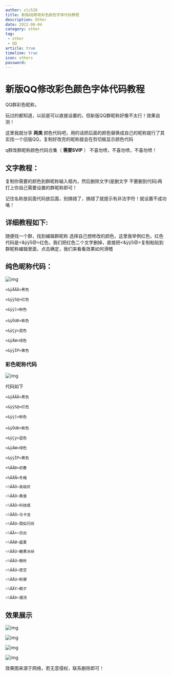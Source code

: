 ```yaml
---
author: xlc520
title: 新版QQ修改彩色颜色字体代码教程
description: Other
date: 2022-06-04
category: other
tag: 
 - other
 - QQ
article: true
timeline: true
icon: others
password: 
---
```


# 新版QQ修改彩色颜色字体代码教程

QQ群彩色昵称， 

 玩过的都知道，以前是可以直接设置的，但新版QQ群昵称好像不太行！效果自测！

这里我就分享 **两类** 颜色代码吧，用的话把后面的颜色替换成自己的昵称就行了其实找一个旧版QQ，复制好改完的昵称就会在剪切板显示颜色代码

q群改群昵称颜色代码合集（ **需要SVIP** ） 不喜勿喷，不喜勿喷，不喜勿喷！

## 文字教程：

复制你需要的颜色到群昵称输入框内，然后删除文字(是删文字 不要删到代码)再打上你自己需要设置的群昵称即可！

记住名称放前面代码放后面，别搞错了，搞错了就提示有非法字符！就设置不成功咯！

## 详细教程如下:

随便找一个群，找到编辑群昵称 选择自己想修改的颜色，这里我举例红色，红色代码是<&ÿÿ5@>红色，我们把红色二个文字删掉，直接把<&ÿÿ5@>复制粘贴到群昵称编辑里面，点击确定，我们来看看效果如何滑稽

## 纯色昵称代码：

![img](https://static.xlc520.ml/blogImage/1620-16536501289982.jpeg)

```
<&ÿĀĀĀ>黑色

<&ÿÿ5@>红色

<&ÿÿ]>粉色

<&ÿÒUÐ>紫色

<&ÿÇý>蓝色

<&ÿÄW>绿色
  
<&ÿÿÏP>黄色
```

### 彩色昵称代码

![img](https://static.xlc520.ml/blogImage/1620-16536501289981.jpeg)

代码如下

```
<&ÿĀĀĀ>黑色
```

```
<&ÿÿ5@>红色
```

```
<&ÿÿ]>粉色
```

```
<&ÿÒUÐ>紫色
```

```
<&ÿÇý>蓝色
```

```
<&ÿÄW>绿色
```

```
<&ÿÿÏP>黄色
```

```
<%ĀĀÐ>初春
```

```
<%ĀĀÑ>冬梅
```

```js
<%ĀĀÒ>高级灰
```

```js
<%ĀĀÓ>黄昏
```

```js
<%ĀĀÔ>科技感
```

```js
<%ĀĀÕ>马卡龙
```

```js
<%ĀĀÖ>霓虹闪烁
```

```js
<%ĀĀ×>日出
```

```js
<%ĀĀØ>盛夏
```

```js
<%ĀĀÙ>糖果冰纷
```

```js
<%ĀĀÚ>晚秋
```

```js
<%ĀĀÛ>夜空
```

```js
<%ĀĀÜ>粉黛
```

```js
<%ĀĀÝ>朝夕
```

```js
<%ĀĀÞ>潮流
```

## 效果展示

![img](https://static.xlc520.ml/blogImage/1620-16536501289982.png)

![img](https://static.xlc520.ml/blogImage/1620-16536501289983.jpeg)

![img](https://static.xlc520.ml/blogImage/1620-16536501289984.jpeg)

![img](https://static.xlc520.ml/blogImage/1620-16536501289985.jpeg)

   效果图来源于网络，若无意侵权，联系删除即可！